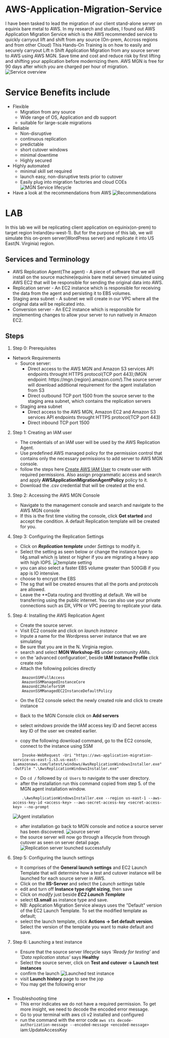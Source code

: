 # AWS-Application-Migration-Service
I have been tasked to lead the migration of our client stand-alone server on equinix bare metal to AWS. In my research and studies, I found out AWS Application Migration Service which is the AWS recommended service to quickly carryout lift and shift from any source (On-prem, Accross regions and from other Cloud)
This Hands-On Training is on how to easily and securely carryout Lift n Shift Application Migration from any source server to AWS using AWS MGN.
Save time and cost and reduce risk by first lifting and shifting your application before modernizing them. AWS MGN is free for 90 days after which you are charged per hour of migration.
![Service overview](./images/mgn-overview.png)

# Service Benefits include
- Flexible
    - Migration from any source
    - Wide range of OS, Application and db support
    - suitable for large-scale migrations
- Reliable 
    - Non-disruptive
    - continuous replication
    - predictable
    - short cutover windows
    - minimal downtime
    - Highly secured 
- Highly automated
    - minimal skill set required
    - launch easy, non-disruptive tests prior to cutover
    - Easily plug into migration factories and cloud COEs
![MGN Service lifecycle](./images/lifecyle.png)
- Have a look at the recommendations from AWS
![Recommendations](./images/recommendation.png)

# LAB
In this lab we will be replicating client application on equinix(on-prem) to target region Ireland(eu-west-1). But for the purpose of this lab, we will simulate this on-prem server(WordPress server) and replicate it into US East(N. Virginia) region.

## Services and Terminology
- AWS Replication Agent(The agent) - A piece of software that we will install on the source machine(equinix bare metal server) simulated using AWS EC2 that will be responsible for sending the original data into AWS.
- Replication server - An EC2 instance which is responsible for receiving the data from the agent and persisting it to EBS volumes.
- Staging area subnet - A subnet we will create in our VPC where all the original data will be replicated into.
- Conversion server - An EC2 instance which is responsible for implementing changes to allow your server to run natively in Amazon EC2.

## Steps
1. Step 0: Prerequisites
- Network Requirements
    - Source server: 
        - Direct access to the AWS MGN and Amazon S3 services API endpoints throught HTTPS protocol(TCP port 443);(MGN endpoint: https://mgn.{region}.amazon.com/).The source server will download additional requirement for the agent installation from S3
        - Direct outbound TCP port 1500 from the source server to the staging area subnet, which contains the replication servers
    - Staging area subnet
        - Direct access to the AWS MGN, Amazon EC2 and Amazon S3 services API endpoints throught HTTPS protocol(TCP port 443)
        - Direct inbound TCP port 1500

2. Step 1: Creating an IAM user
    - The credentials of an IAM user will be used by the AWS Replication Agent.
    - Use predefined AWS managed policy for the permission control that contains only the necessary permissions to add server to AWS MGN console.
    - follow the steps here [Create AWS IAM User](https://docs.aws.amazon.com/IAM/latest/UserGuide/id_users_create.html#id_users_create_console) to create user with required permissions. Also assign programmatic access and search and apply **AWSApplicationMigrationAgentPolicy** policy to it.
    - Download the .csv credential that will be created at the end.

3. Step 2: Accessing the AWS MGN Console
    - Navigate to the management console and search and navigate to the AWS MGN console
    - If this is the first time visiting the console, click **Get started** and accept the condition. A default Replication template will be created for you.

4. Step 3: Configuring the Replication Settings
    - Click on ***Replication template*** under *Settings* to modify it.
    - Select the setting as seen below or change the instance type to t4g.small which is latest or higher if you are migrating a heavy app with high IOPS.
    ![template setting](./images/template.png)
    - you can also select a faster EBS volume greater than 500GiB if you app is IO intensive.
    - choose to encrypt the EBS
    - The sg that will be created ensures that all the ports and protocols are allowed.
    - Leave the **Data routing and throttling at default. We will be transferring using the public internet. You can also use your private connections such as DX, VPN or VPC peering to replicate your data.

5. Step 4: Installing the AWS Replication Agent
    - Create the source server.
    - Visit EC2 console and click on *launch instance*
    - Inpute a name for the Wordpress server instance that we are simulating
    - Be sure that you are in the N. Virginia region.
    - search and select **MGN Workshop-IIS** under community AMIs.
    - on the 'advanced configuration', beside **IAM Instance Profile** click create role
    - Attach the following policies directly
    ```
        AmazonSSMFullAccess
        AmazonSSMManagedInstanceCore
        AmazonEC2RoleforSSM
        AmazonSSMManagedEC2InstanceDefaultPolicy
    ```
    - On the EC2 console select the newly created role and click to create instance

    - Back to the MGN Console click on **Add servers**
    - select *windows* provide the IAM access key ID and Secret access key ID of the user we created earlier.
    - copy the following download command, go to the EC2 console, connect to the instance using SSM
    ```
        Invoke-WebRequest -Uri "https://aws-application-migration-service-us-east-1.s3.us-east-1.amazonaws.com/latest/windows/AwsReplicationWindowsInstaller.exe" -OutFile ".\AwsReplicationWindowsInstaller.exe"
    ```
    - Do `cd /` followed by `cd Users` to navigate to the user directory.
    - after the installation run this command copied from step 5. of the MGN agent installation window.
    ```
        .\AwsReplicationWindowsInstaller.exe --region us-east-1 --aws-access-key-id <access-key> --aws-secret-access-key <secret-access-key> --no-prompt
    ```
    ![Agent installation](./images/install-agent.png)
    - after installation go back to MGN console and notice a source server has been discovered.
    ![source server](./images/source-server.png)
    - the source server will now go through a lifecycle from through cutover as seen on server detail page.
    ![Replication server lounched successfully](./images/rep-server.png)

6. Step 5: Configuring the launch settings
    - It comprises of the **General launch settings** and EC2 Launch Template that will determine how a test and cutover instance will be launched for each source server in AWS.
    - Click on the **IIS-Server** and select the *Launch settings* table
    - edit and turn off **Instance type right sizing**, then save
    - Click on *modify* just beside ***EC2 Launch Template*** 
    - select **t3.small** as instance type and save.
    - NB: Application Migration Service always uses the "Default" version of the EC2 Launch Template. To set the modified template as default;
    - select the launch template, click **Actions -> Set default version**. Select the version of the template you want to make default and save. 

7. Step 6: Launching a test instance
    - Ensure that the source server lifecycle says *'Ready for testing'* and *'Data replication status'* says **Healthy**
    - Select the source server, click on **Test and cutover -> Launch test instances** 
    - confirm the launch
    ![Launched test instance](./images/test-inst.png)
    - visit **Launch history** page to see the jop
    - You may get the following error 
    ```Error: An error occurred (UnauthorizedOperation) when calling the RunInstances operation: You are not authorized to perform this operation. Encoded authorization failure message <message error>
    ```
- Troubleshooting time
    - This error indicates we do not have a required permission. To get more insight, we need to decode the encoded error message.
    - Go to your terminal with aws cli v2 installed and configured
    - run the command with the error code `aws sts decode-authorization-message --encoded-message <encoded-message>`
iam:UpdateAccessKey
